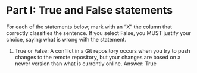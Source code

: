 # Part I: True and False statements

For each of the statements below, mark with an “X” the column that correctly classifies the sentence. If you select False, you MUST justify your choice, saying what is wrong with the statement.

1. True or False: A conflict in a Git repository occurs when you try to push changes to the remote repository, but your changes are based on a newer version than what is currently online. Answer: True
